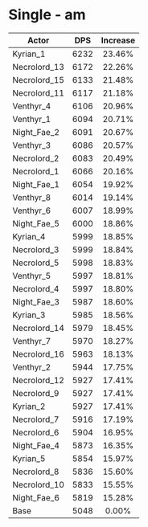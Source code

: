 # Single - am
| Actor | DPS | Increase |
|---|:---:|:---:|
|Kyrian_1|6232|23.46%|
|Necrolord_13|6172|22.26%|
|Necrolord_15|6133|21.48%|
|Necrolord_11|6117|21.18%|
|Venthyr_4|6106|20.96%|
|Venthyr_1|6094|20.71%|
|Night_Fae_2|6091|20.67%|
|Venthyr_3|6086|20.57%|
|Necrolord_2|6083|20.49%|
|Necrolord_1|6066|20.16%|
|Night_Fae_1|6054|19.92%|
|Venthyr_8|6014|19.14%|
|Venthyr_6|6007|18.99%|
|Night_Fae_5|6000|18.86%|
|Kyrian_4|5999|18.85%|
|Necrolord_3|5999|18.84%|
|Necrolord_5|5998|18.83%|
|Venthyr_5|5997|18.81%|
|Necrolord_4|5997|18.80%|
|Night_Fae_3|5987|18.60%|
|Kyrian_3|5985|18.56%|
|Necrolord_14|5979|18.45%|
|Venthyr_7|5970|18.27%|
|Necrolord_16|5963|18.13%|
|Venthyr_2|5944|17.75%|
|Necrolord_12|5927|17.41%|
|Necrolord_9|5927|17.41%|
|Kyrian_2|5927|17.41%|
|Necrolord_7|5916|17.19%|
|Necrolord_6|5904|16.95%|
|Night_Fae_4|5873|16.35%|
|Kyrian_5|5854|15.97%|
|Necrolord_8|5836|15.60%|
|Necrolord_10|5833|15.55%|
|Night_Fae_6|5819|15.28%|
|Base|5048|0.00%|
